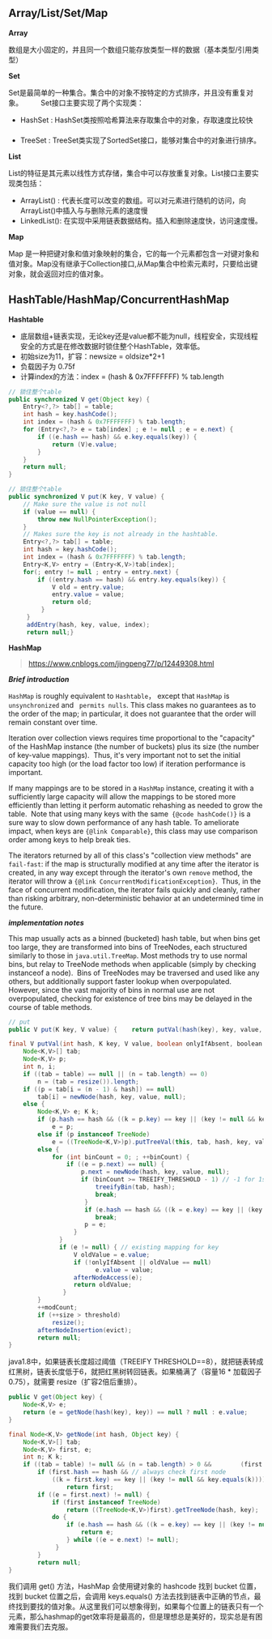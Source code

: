 ## Array/List/Set/Map

**Array**

数组是大小固定的，并且同一个数组只能存放类型一样的数据（基本类型/引用类型）

**Set**

Set是最简单的一种集合。集合中的对象不按特定的方式排序，并且没有重复对象。 　　
Set接口主要实现了两个实现类： 　
- HashSet : HashSet类按照哈希算法来存取集合中的对象，存取速度比较快 　　
- TreeSet : TreeSet类实现了SortedSet接口，能够对集合中的对象进行排序。

**List**

List的特征是其元素以线性方式存储，集合中可以存放重复对象。List接口主要实现类包括： 　　
- ArrayList() : 代表长度可以改变的数组。可以对元素进行随机的访问，向ArrayList()中插入与与删除元素的速度慢
- LinkedList(): 在实现中采用链表数据结构。插入和删除速度快，访问速度慢。

**Map**

Map 是一种把键对象和值对象映射的集合，它的每一个元素都包含一对键对象和值对象。Map没有继承于Collection接口,从Map集合中检索元素时，只要给出键对象，就会返回对应的值对象。

## HashTable/HashMap/ConcurrentHashMap

**Hashtable**

- 底层数组+链表实现，无论key还是value都不能为null，线程安全，实现线程安全的方式是在修改数据时锁住整个HashTable，效率低。
- 初始size为11，扩容：newsize = oldsize\*2+1
- 负载因子为 0.75f
- 计算index的方法：index = (hash & 0x7FFFFFFF) % tab.length

```java
// 锁住整个table
public synchronized V get(Object key) {    
    Entry<?,?> tab[] = table;    
    int hash = key.hashCode();    
    int index = (hash & 0x7FFFFFFF) % tab.length;    
    for (Entry<?,?> e = tab[index] ; e != null ; e = e.next) {
        if ((e.hash == hash) && e.key.equals(key)) { 
            return (V)e.value;        
        }    
    }    
    return null;
}

// 锁住整个table
public synchronized V put(K key, V value) {    
    // Make sure the value is not null    
    if (value == null) {        
        throw new NullPointerException();    
    }    
    // Makes sure the key is not already in the hashtable.    
    Entry<?,?> tab[] = table;    
    int hash = key.hashCode();    
    int index = (hash & 0x7FFFFFFF) % tab.length;   
    Entry<K,V> entry = (Entry<K,V>)tab[index];    
    for(; entry != null ; entry = entry.next) {        
        if ((entry.hash == hash) && entry.key.equals(key)) {
            V old = entry.value;            
            entry.value = value;            
            return old;        
         }    
     }    
     addEntry(hash, key, value, index);    
     return null;}
```

**HashMap**

> https://www.cnblogs.com/jingpeng77/p/12449308.html

***Brief introduction***

`HashMap` is roughly equivalent to `Hashtable`， except that `HashMap` is `unsynchronized` and ` permits nulls`. This class makes no guarantees as to the order of the map; in particular, it does not guarantee that the order will remain constant over time.

Iteration over collection views requires time proportional to the "capacity" of the HashMap instance (the number of buckets) plus its size (the number of key-value mappings).  Thus, it's very important not to set the initial capacity too high (or the load factor too low) if iteration performance is important.

If many mappings are to be stored in a `HashMap` instance, creating it with a sufficiently large capacity will allow the mappings to be stored more efficiently than letting it perform automatic rehashing as needed to grow the table.  Note that using many keys with the same` {@code hashCode()}` is a sure way to slow down performance of any hash table. To ameliorate impact, when keys are `{@link Comparable}`, this class may use comparison order among keys to help break ties.

The iterators returned by all of this class's "collection view methods" are `fail-fast`: if the map is structurally modified at any time after the iterator is created, in any way except through the iterator's own `remove` method, the iterator will throw a `{@link ConcurrentModificationException}`.  Thus, in the face of concurrent modification, the iterator fails quickly and cleanly, rather than risking arbitrary, non-deterministic behavior at an undetermined time in the future.

***implementation notes***

This map usually acts as a binned (bucketed) hash table, but when bins get too large, they are transformed into bins of TreeNodes, each structured similarly to those in `java.util.TreeMap`. Most methods try to use normal bins, but relay to TreeNode methods when applicable (simply by checking instanceof a node).  Bins of TreeNodes may be traversed and used like any others, but additionally support faster lookup when overpopulated. However, since the vast majority of bins in normal use are not overpopulated, checking for existence of tree bins may be delayed in the course of table methods.

```java
// put 
public V put(K key, V value) {    return putVal(hash(key), key, value, false, true);}

final V putVal(int hash, K key, V value, boolean onlyIfAbsent, boolean evict) {    
    Node<K,V>[] tab; 
    Node<K,V> p;
    int n, i;   
    if ((tab = table) == null || (n = tab.length) == 0)       
        n = (tab = resize()).length;   
    if ((p = tab[i = (n - 1) & hash]) == null)       
        tab[i] = newNode(hash, key, value, null);    
    else {        
        Node<K,V> e; K k;        
        if (p.hash == hash && ((k = p.key) == key || (key != null && key.equals(k))))            
            e = p;        
        else if (p instanceof TreeNode)           
            e = ((TreeNode<K,V>)p).putTreeVal(this, tab, hash, key, value);        
        else {            
            for (int binCount = 0; ; ++binCount) {               
                if ((e = p.next) == null) {                   
                    p.next = newNode(hash, key, value, null);                    
                    if (binCount >= TREEIFY_THRESHOLD - 1) // -1 for 1st                        
                        treeifyBin(tab, hash);                    
                        break;               
                     }                
                     if (e.hash == hash && ((k = e.key) == key || (key != null && key.equals(k))))  
                        break;                
                     p = e;            
                  }        
              }        
              if (e != null) { // existing mapping for key            
                  V oldValue = e.value;            
                  if (!onlyIfAbsent || oldValue == null)                
                        e.value = value;            
                  afterNodeAccess(e);            
                  return oldValue;       
               }    
        }    
        ++modCount;    
        if (++size > threshold)        
            resize();    
        afterNodeInsertion(evict);    
        return null;
}
```

java1.8中，如果链表长度超过阈值（TREEIFY THRESHOLD==8），就把链表转成红黑树，链表长度低于6，就把红黑树转回链表。如果桶满了（容量16 * 加载因子0.75），就需要 resize（扩容2倍后重排）。

```java
public V get(Object key) {    
    Node<K,V> e;    
    return (e = getNode(hash(key), key)) == null ? null : e.value;
}

final Node<K,V> getNode(int hash, Object key) {    
    Node<K,V>[] tab; 
    Node<K,V> first, e; 
    int n; K k;    
    if ((tab = table) != null && (n = tab.length) > 0 &&        (first = tab[(n - 1) & hash]) != null) {        
        if (first.hash == hash && // always check first node            
            ((k = first.key) == key || (key != null && key.equals(k))))            
                return first;        
        if ((e = first.next) != null) {           
            if (first instanceof TreeNode)                
                return ((TreeNode<K,V>)first).getTreeNode(hash, key);            
            do {                
                if (e.hash == hash && ((k = e.key) == key || (key != null && key.equals(k))))
                    return e;            
                } while ((e = e.next) != null);        
             }    
        }    
        return null;
}
```

我们调用 get() 方法，HashMap 会使用键对象的 hashcode 找到 bucket 位置，找到 bucket 位置之后，会调用 keys.equals() 方法去找到链表中正确的节点，最终找到要找的值对象。从这里我们可以想象得到，如果每个位置上的链表只有一个元素，那么hashmap的get效率将是最高的，但是理想总是美好的，现实总是有困难需要我们去克服。















